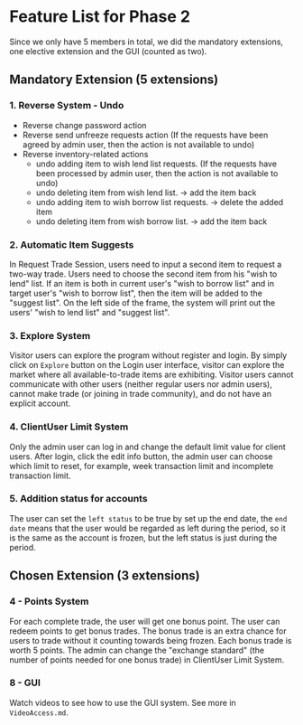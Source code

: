 # Feature List for Phase 2

Since we only have 5 members in total, we did the mandatory extensions, one elective extension and the GUI (counted as two).

## Mandatory Extension (5 extensions)

### 1. Reverse System - Undo
- Reverse change password action
- Reverse send unfreeze requests action (If the requests have been agreed by admin user, then 
the action is not available to undo)
- Reverse inventory-related actions
  - undo adding item to wish lend list requests. (If the requests have been processed by admin user, then
  the action is not available to undo)
  - undo deleting item from wish lend list. -> add the item back
  - undo adding item to wish borrow list requests. -> delete the added item
  - undo deleting item from wish borrow list. -> add the item back
  
### 2. Automatic Item Suggests
In Request Trade Session, users need to input a second item to request a two-way trade. 
Users need to choose the second item from his "wish to lend" list. 
If an item is both in current user's "wish to borrow list" and in target user's "wish to borrow list", 
then the item will be added to the "suggest list".
On the left side of the frame, the system will print out the users' "wish to lend list" and "suggest list".

### 3. Explore System 
Visitor users can explore the program without register and login. By simply click on `Explore` button on the Login 
user interface, visitor can explore the market where all available-to-trade items are exhibiting. Visitor users cannot
communicate with other users (neither regular users nor admin users), cannot make trade (or joining in trade community),
 and do not have an explicit account.

### 4. ClientUser Limit System
Only the admin user can log in and change the default limit value for client users.
After login, click the edit info button, the admin user can choose which limit to reset, 
for example, week transaction limit and incomplete transaction limit.

### 5. Addition status for accounts
The user can set the `left status` to be true by set up the end date, 
the `end date` means that the user would be regarded as left during the period, so it
is the same as the account is frozen, but the left status is just during the period. 

## Chosen Extension (3 extensions)

### 4 - Points System
For each complete trade, the user will get one bonus point. The user can redeem points to get bonus trades. 
The bonus trade is an extra chance for users to trade without it counting towards being frozen.
Each bonus trade is worth 5 points. The admin can change the "exchange standard" (the number of points needed for 
one bonus trade) in ClientUser Limit System.

### 8 - GUI
Watch videos to see how to use the GUI system.
See more in `VideoAccess.md`.